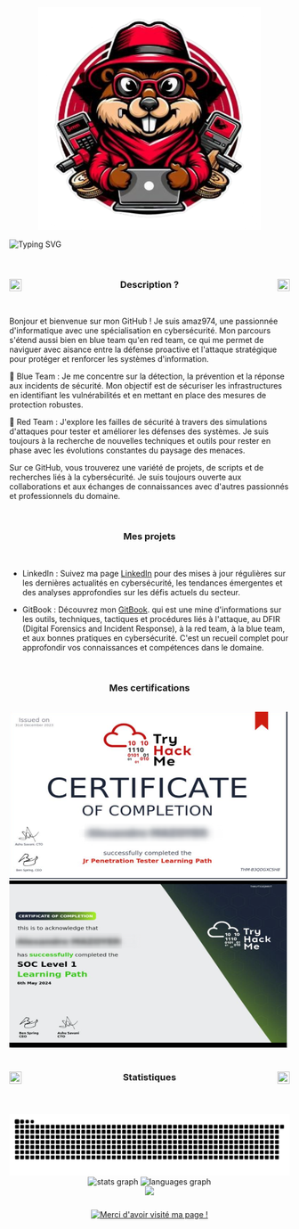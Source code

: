 
<!-- logo -->
 
<p align="center">
<img src="images/logo.png" alt="Logo" width="400">
</p>

<!-- Animation -->
<!-- (https://readme-typing-svg.demolab.com/demo/) -->


![Typing SVG](https://readme-typing-svg.demolab.com?font=Fira+Code&duration=1900&pause=&color=73BBF7&center=true&vCenter=true&multiline=true&random=false&width=1100&height=100&lines=Salut+!++%F0%9F%91%8B;Bienvenue+sur+ma+page%F0%9F%93%9A)

<!-- Desciption - TITRE -->

<a href="https://github.com/Hackcessible-a-Tous/Hackcessible-a-Tous">
<img src="https://media.tenor.com/zhIZszouG8QAAAAi/line-divider.gif" width="100%" height="2px"/>
</a>
 

<h3 align="center">
 <a href="https://github.com/Hackcessible-a-Tous/Hackcessible-a-Tous">
<img src="https://img1.picmix.com/output/stamp/original/9/8/7/3/473789_94059.gif" width="22" height="22" align="left" /> 
    </a>
 
 <a href="https://github.com/Hackcessible-a-Tous/Hackcessible-a-Tous">
  <img src="https://img1.picmix.com/output/stamp/original/9/8/7/3/473789_94059.gif" width="22" height="22" align="right" />
   </a>
  Description ? 
</h3>

<a href="https://github.com/Hackcessible-a-Tous/Hackcessible-a-Tous">
<img src="https://media.tenor.com/zhIZszouG8QAAAAi/line-divider.gif" width="100%" height="2px"  />
</a>

<!-- Qui sommes nous ? - TEXTE -->

Bonjour et bienvenue sur mon GitHub ! Je suis amaz974, une passionnée d'informatique avec une spécialisation en cybersécurité. Mon parcours s'étend aussi bien en blue team qu'en red team, ce qui me permet de naviguer avec aisance entre la défense proactive et l'attaque stratégique pour protéger et renforcer les systèmes d'information.

🔹 Blue Team : Je me concentre sur la détection, la prévention et la réponse aux incidents de sécurité. Mon objectif est de sécuriser les infrastructures en identifiant les vulnérabilités et en mettant en place des mesures de protection robustes.

🔸 Red Team : J'explore les failles de sécurité à travers des simulations d'attaques pour tester et améliorer les défenses des systèmes. Je suis toujours à la recherche de nouvelles techniques et outils pour rester en phase avec les évolutions constantes du paysage des menaces.

Sur ce GitHub, vous trouverez une variété de projets, de scripts et de recherches liés à la cybersécurité. Je suis toujours ouverte aux collaborations et aux échanges de connaissances avec d'autres passionnés et professionnels du domaine.
<!-- Mes projets - TITRE -->

<a href="https://github.com/Hackcessible-a-Tous/Hackcessible-a-Tous">
<img src="https://media.tenor.com/zhIZszouG8QAAAAi/line-divider.gif" width="100%" height="2px"/>
</a>

<h3 align="center">
 <a href="https://github.com/Hackcessible-a-Tous/Hackcessible-a-Tous">
    </a>

Mes projets </h3>

<a href="https://github.com/Hackcessible-a-Tous/Hackcessible-a-Tous">
<img src="https://media.tenor.com/zhIZszouG8QAAAAi/line-divider.gif" width="100%" height="2px"  />
</a>
  
<!-- Mes projets - TEXTE -->

- LinkedIn : Suivez ma page [LinkedIn](https://github.com/Hackcessible-a-Tous/Hackcessible-a-Tous) pour des mises à jour régulières sur les dernières actualités en cybersécurité, les tendances émergentes et des analyses approfondies sur les défis actuels du secteur.

- GitBook : Découvrez mon  [GitBook](https://hackcessible.gitbook.io/hackcessible-a-tous). qui est une mine d'informations sur les outils, techniques, tactiques et procédures liés à l'attaque, au DFIR (Digital Forensics and Incident Response), à la red team, à la blue team, et aux bonnes pratiques en cybersécurité. C'est un recueil complet pour approfondir vos connaissances et compétences dans le domaine.
<!-- Mes certifications  - TITRE -->

<a href="https://github.com/Hackcessible-a-Tous/Hackcessible-a-Tous">
<img src="https://media.tenor.com/zhIZszouG8QAAAAi/line-divider.gif" width="100%" height="2px"/>
</a>
 

<h3 align="center">
 <a href="https://github.com/Hackcessible-a-Tous/Hackcessible-a-Tous">
    </a>

Mes certifications </h3>

<a href="https://github.com/Hackcessible-a-Tous/Hackcessible-a-Tous">
<img src="https://media.tenor.com/zhIZszouG8QAAAAi/line-divider.gif" width="100%" height="2px"  />
</a>

<!-- certifications  - TEXT-->



<!-- Utilisation de HTML pour un meilleur contrôle du positionnement -->

<a href="https://hackcessible.gitbook.io/hackcessible-a-tous/" title="💻 Gitbook">
  <img src="/images/jrpentester.png" alt="Cert" width="500px" height="300px" style="display: inline-block; margin-right: 10px;" />
</a>

<a href="https://hackcessible.gitbook.io/hackcessible-a-tous/" title="💻 Gitbook">
  <img src="/images/socn1.png" alt="Cert" width="500px" height="300px" style="display: inline-block;" />
</a>

<!-- Stats - TITRE -->

<a href="https://github.com/Hackcessible-a-Tous/Hackcessible-a-Tous">
<img src="https://media.tenor.com/zhIZszouG8QAAAAi/line-divider.gif" width="100%" height="2px"/>
</a>
 

<h3 align="center">
 <a href="https://github.com/Hackcessible-a-Tous/Hackcessible-a-Tous">
<img src="https://img1.picmix.com/output/stamp/original/9/8/7/3/473789_94059.gif" width="22" height="22" align="left" /> 
    </a>
 
 <a href="https://github.com/Hackcessible-a-Tous/Hackcessible-a-Tous">
  <img src="https://img1.picmix.com/output/stamp/original/9/8/7/3/473789_94059.gif" width="22" height="22" align="right" />
   </a>
Statistiques </h3>

<a href="https://github.com/Hackcessible-a-Tous/Hackcessible-a-Tous">
<img src="https://media.tenor.com/zhIZszouG8QAAAAi/line-divider.gif" width="100%" height="2px"  />
</a>

###

<img src="https://raw.githubusercontent.com/amaz974/amaz974/output/snake.svg" alt="Snake animation" />

<div align="center">
  <img src="https://github-readme-stats.vercel.app/api?username=amaz974&hide_title=false&hide_rank=false&show_icons=true&include_all_commits=true&count_private=true&disable_animations=false&theme=dracula&locale=en&hide_border=false&order=1" height="150" alt="stats graph"  />
  <img src="https://github-readme-stats.vercel.app/api/top-langs?username=amaz974&locale=en&hide_title=false&layout=compact&card_width=320&langs_count=5&theme=dracula&hide_border=false&order=2" height="150" alt="languages graph"  />
</div>


<!-- Nombres de vue  - TITRE -->

<div align="center">
  <img src="https://profile-counter.glitch.me/amaz974/count.svg?"  />
</div>

###
<div align="center">
<a href="https://git.io/typing-svg"><img src="https://readme-typing-svg.demolab.com?font=Fira+Code&duration=2999&pause=3000&center=true&random=false&width=470&lines=Merci+d'avoir+visité+ma+page+!+%F0%9F%8E%89%F0%9F%8E%86" alt="Merci d'avoir visité ma page !" /></a>

</div>



